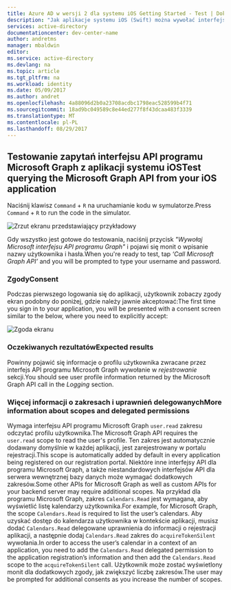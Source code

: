 ```yaml
---
title: Azure AD w wersji 2 dla systemu iOS Getting Started - Test | Dokumentacja firmy Microsoft
description: "Jak aplikacje systemu iOS (Swift) można wywołać interfejsu API, które wymagają tokenów dostępu przez punkt końcowy w wersji 2 usługi Azure Active Directory"
services: active-directory
documentationcenter: dev-center-name
author: andretms
manager: mbaldwin
editor: 
ms.service: active-directory
ms.devlang: na
ms.topic: article
ms.tgt_pltfrm: na
ms.workload: identity
ms.date: 05/09/2017
ms.author: andret
ms.openlocfilehash: 4a88096d2b0a23708acdbc1798eac528599b4f71
ms.sourcegitcommit: 18ad9bc049589c8e44ed277f8f43dcaa483f3339
ms.translationtype: MT
ms.contentlocale: pl-PL
ms.lasthandoff: 08/29/2017
---
```

## <a name="test-querying-the-microsoft-graph-api-from-your-ios-application"></a><span data-ttu-id="d4a7d-103">Testowanie zapytań interfejsu API programu Microsoft Graph z aplikacji systemu iOS</span><span class="sxs-lookup"><span data-stu-id="d4a7d-103">Test querying the Microsoft Graph API from your iOS application</span></span>

<span data-ttu-id="d4a7d-104">Naciśnij klawisz `Command`  +  `R` na uruchamianie kodu w symulatorze.</span><span class="sxs-lookup"><span data-stu-id="d4a7d-104">Press `Command` + `R` to run the code in the simulator.</span></span>

![Zrzut ekranu przedstawiający przykładowy](media/active-directory-mobileanddesktopapp-ios-test/iostestscreenshot.png)

<span data-ttu-id="d4a7d-106">Gdy wszystko jest gotowe do testowania, naciśnij przycisk *"Wywołaj Microsoft interfejsu API programu Graph"* i pojawi się monit o wpisanie nazwy użytkownika i hasła.</span><span class="sxs-lookup"><span data-stu-id="d4a7d-106">When you're ready to test, tap *‘Call Microsoft Graph API’* and you will be prompted to type your username and password.</span></span>

### <a name="consent"></a><span data-ttu-id="d4a7d-107">Zgody</span><span class="sxs-lookup"><span data-stu-id="d4a7d-107">Consent</span></span>
<span data-ttu-id="d4a7d-108">Podczas pierwszego logowania się do aplikacji, użytkownik zobaczy zgody ekran podobny do poniżej, gdzie należy jawnie akceptować:</span><span class="sxs-lookup"><span data-stu-id="d4a7d-108">The first time you sign in to your application, you will be presented with a consent screen similar to the below, where you need to explicitly accept:</span></span>

![Zgoda ekranu](media/active-directory-mobileanddesktopapp-ios-test/iosconsentscreen.png)

### <a name="expected-results"></a><span data-ttu-id="d4a7d-110">Oczekiwanych rezultatów</span><span class="sxs-lookup"><span data-stu-id="d4a7d-110">Expected results</span></span>
<span data-ttu-id="d4a7d-111">Powinny pojawić się informacje o profilu użytkownika zwracane przez interfejs API programu Microsoft Graph wywołanie w *rejestrowanie* sekcji.</span><span class="sxs-lookup"><span data-stu-id="d4a7d-111">You should see user profile information returned by the Microsoft Graph API call in the *Logging* section.</span></span>

<!--start-collapse-->
### <a name="more-information-about-scopes-and-delegated-permissions"></a><span data-ttu-id="d4a7d-112">Więcej informacji o zakresach i uprawnień delegowanych</span><span class="sxs-lookup"><span data-stu-id="d4a7d-112">More information about scopes and delegated permissions</span></span>

<span data-ttu-id="d4a7d-113">Wymaga interfejsu API programu Microsoft Graph `user.read` zakresu odczytać profilu użytkownika.</span><span class="sxs-lookup"><span data-stu-id="d4a7d-113">The Microsoft Graph API requires the `user.read` scope to read the user's profile.</span></span> <span data-ttu-id="d4a7d-114">Ten zakres jest automatycznie dodawany domyślnie w każdej aplikacji, jest zarejestrowany w portalu rejestracji.</span><span class="sxs-lookup"><span data-stu-id="d4a7d-114">This scope is automatically added by default in every application being registered on our registration portal.</span></span> <span data-ttu-id="d4a7d-115">Niektóre inne interfejsy API dla programu Microsoft Graph, a także niestandardowych interfejsów API dla serwera wewnętrznej bazy danych może wymagać dodatkowych zakresów.</span><span class="sxs-lookup"><span data-stu-id="d4a7d-115">Some other APIs for Microsoft Graph as well as custom APIs for your backend server may require additional scopes.</span></span> <span data-ttu-id="d4a7d-116">Na przykład dla programu Microsoft Graph, zakres `Calendars.Read` jest wymagana, aby wyświetlić listę kalendarzy użytkownika.</span><span class="sxs-lookup"><span data-stu-id="d4a7d-116">For example, for Microsoft Graph, the scope `Calendars.Read` is required to list the user’s calendars.</span></span> <span data-ttu-id="d4a7d-117">Aby uzyskać dostęp do kalendarza użytkownika w kontekście aplikacji, musisz dodać `Calendars.Read` delegowane uprawnienia do informacji o rejestracji aplikacji, a następnie dodaj `Calendars.Read` zakres do `acquireTokenSilent` wywołania.</span><span class="sxs-lookup"><span data-stu-id="d4a7d-117">In order to access the user’s calendar in a context of an application, you need to add the `Calendars.Read` delegated permission to the application registration’s information and then add the `Calendars.Read` scope to the `acquireTokenSilent` call.</span></span> <span data-ttu-id="d4a7d-118">Użytkownik może zostać wyświetlony monit dla dodatkowych zgody, jak zwiększyć liczbę zakresów.</span><span class="sxs-lookup"><span data-stu-id="d4a7d-118">The user may be prompted for additional consents as you increase the number of scopes.</span></span>

<!--end-collapse-->



